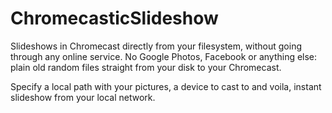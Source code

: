 # ChromecasticSlideshow

Slideshows in Chromecast directly from your filesystem, without going through any online service. No Google Photos, Facebook or anything else: plain old random files straight from your disk to your Chromecast.

Specify a local path with your pictures, a device to cast to and voila, instant slideshow from your local network.


